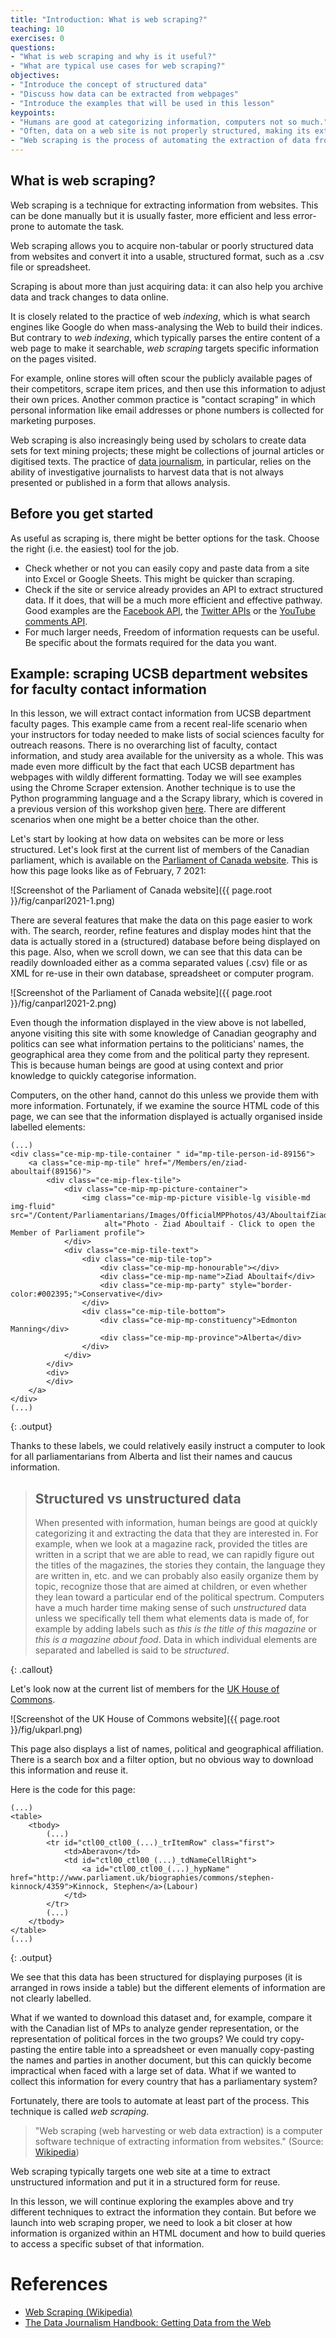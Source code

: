 ```yaml
---
title: "Introduction: What is web scraping?"
teaching: 10
exercises: 0
questions:
- "What is web scraping and why is it useful?"
- "What are typical use cases for web scraping?"
objectives:
- "Introduce the concept of structured data"
- "Discuss how data can be extracted from webpages"
- "Introduce the examples that will be used in this lesson"
keypoints:
- "Humans are good at categorizing information, computers not so much."
- "Often, data on a web site is not properly structured, making its extraction difficult."
- "Web scraping is the process of automating the extraction of data from websites."
---
```


## What is web scraping?

Web scraping is a technique for extracting information from websites. This can be done manually
but it is usually faster, more efficient and less error-prone to automate the task. 

Web scraping allows you to acquire non-tabular or poorly structured data from websites and convert it 
into a usable, structured format, such as a .csv file or spreadsheet.

Scraping is about more than just acquiring data: it can also help you archive data and track changes to data online.

It is closely related to the practice of
web _indexing_, which is what search engines like Google do when mass-analysing the Web to build
their indices. But contrary to _web indexing_, which typically parses the entire content of a web
page to make it searchable, _web scraping_ targets specific information on the pages visited.

For example, online stores will often scour the publicly available pages of their competitors,
scrape item prices, and then use this information to adjust their own prices. Another common
practice is "contact scraping" in which personal information like email
addresses or phone numbers is collected for marketing purposes.

Web scraping is also increasingly being used by scholars to create data sets for
text mining projects; these might be collections of journal articles or digitised texts. The practice of
[data journalism](https://en.wikipedia.org/wiki/Data_journalism), in particular, relies on the
ability of investigative journalists to harvest data that is not always presented or published in a form
that allows analysis.

## Before you get started

As useful as scraping is, there might be better options for the task. Choose the right (i.e. the easiest) tool for the job.

- Check whether or not you can easily copy and paste data from a site into Excel or Google Sheets. This might be quicker than scraping.
- Check if the site or service already provides an API to extract structured data. If it does, that will be a much more efficient and effective pathway. Good examples are the 
[Facebook API](https://developers.facebook.com/tools/explorer/), the [Twitter APIs](https://dev.twitter.com/rest/public) or the [YouTube comments API](https://developers.google.com/youtube/v3/docs/commentThreads/list).
- For much larger needs, Freedom of information requests can be useful. Be specific about the formats required for the data you want.

## Example: scraping UCSB department websites for faculty contact information

In this lesson, we will extract contact information from UCSB department faculty pages. This example came from a recent real-life scenario when your instructors for today needed to make lists of social sciences faculty for outreach reasons. There is no overarching list of faculty, contact information, and study area available for the university as a whole. This was made even more difficult by the fact that each UCSB department has webpages with wildly different formatting. Today we will see examples using the Chrome Scraper extension. Another technique is to use the Python programming language and a the Scrapy library, which is covered in a previous version of this workshop given [here](https://ucsbcarpentry.github.io/2020-06-03-UCSB-LibCarp/). There are different scenarios when one might be a better choice than the other.

Let's start by looking at how data on websites can be more or less structured.  Let's look first at the current list of members of the Canadian parliament, which is available on the [Parliament of Canada website](http://www.parl.gc.ca/Parliamentarians/en/members). This is how this page looks like as of February, 7 2021:
&nbsp;  

![Screenshot of the Parliament of Canada website]({{ page.root }}/fig/canparl2021-1.png)
&nbsp;  

There are several features that make the data on this page easier to work with.
The search, reorder, refine features and display modes hint that the data is actually stored in a (structured)
database before being displayed on this page. Also, when we scroll down, we can see that this data can be readily downloaded either as a comma separated values (.csv) file or as XML for re-use in their own database, spreadsheet or computer program.
&nbsp;  

![Screenshot of the Parliament of Canada website]({{ page.root }}/fig/canparl2021-2.png)
&nbsp;  

Even though the information displayed in the view above is not labelled, anyone visiting this site with some
knowledge of Canadian geography and politics can see what information pertains to the 
politicians' names, the geographical area they come from and the political party they represent. This is because human
beings are good at using context and prior knowledge to quickly categorise information.

Computers, on the other hand, cannot do this unless we provide them with more information.
Fortunately, if we examine the source HTML code of this page, we can see that the information displayed is actually
organised inside labelled elements:

~~~
(...)
<div class="ce-mip-mp-tile-container " id="mp-tile-person-id-89156">
    <a class="ce-mip-mp-tile" href="/Members/en/ziad-aboultaif(89156)">
        <div class="ce-mip-flex-tile">
            <div class="ce-mip-mp-picture-container">
                <img class="ce-mip-mp-picture visible-lg visible-md img-fluid" src="/Content/Parliamentarians/Images/OfficialMPPhotos/43/AboultaifZiad_CPC.jpg"
                     alt="Photo - Ziad Aboultaif - Click to open the Member of Parliament profile">
            </div>
            <div class="ce-mip-tile-text">
                <div class="ce-mip-tile-top">
                    <div class="ce-mip-mp-honourable"></div>
                    <div class="ce-mip-mp-name">Ziad Aboultaif</div>
                    <div class="ce-mip-mp-party" style="border-color:#002395;">Conservative</div>
                </div>
                <div class="ce-mip-tile-bottom">
                    <div class="ce-mip-mp-constituency">Edmonton Manning</div>
                    <div class="ce-mip-mp-province">Alberta</div>
                </div>
            </div>
        </div>
        <div>
        </div>
    </a>
</div>
(...)
~~~
{: .output}

Thanks to these labels, we could relatively easily instruct a computer to look for all parliamentarians from
Alberta and list their names and caucus information.

> ## Structured vs unstructured data
>
> When presented with information, human beings are good at quickly categorizing it and extracting the data
> that they are interested in. For example, when we look at a magazine rack, provided the titles are written
> in a script that we are able to read, we can rapidly figure out the titles of the magazines, the stories they
> contain, the language they are written in, etc. and we can probably also easily organize them by topic, 
> recognize those that are aimed at children, or even whether they lean toward a particular end of the
> political spectrum. Computers have a much harder time making sense of such _unstructured_ data unless
> we specifically tell them what elements data is made of, for example by adding labels such as
> _this is the title of this magazine_ or _this is a magazine about food_. Data in which individual elements
> are separated and labelled is said to be _structured_.
>
{: .callout}

Let's look now at the current list of members for the [UK House of Commons](https://www.parliament.uk/mps-lords-and-offices/mps/). 

![Screenshot of the UK House of Commons website]({{ page.root }}/fig/ukparl.png)

This page also displays a list of names, political and geographical affiliation. There is a search box and
a filter option, but no obvious way to download this information and reuse it.

Here is the code for this page:

~~~
(...)
<table>
    <tbody>
        (...)
        <tr id="ctl00_ctl00_(...)_trItemRow" class="first">
            <td>Aberavon</td>
            <td id="ctl00_ctl00_(...)_tdNameCellRight">
                <a id="ctl00_ctl00_(...)_hypName" href="http://www.parliament.uk/biographies/commons/stephen-kinnock/4359">Kinnock, Stephen</a>(Labour)
            </td>
        </tr>
        (...)
    </tbody>
</table>
(...)
~~~
{: .output}

We see that this data has been structured for displaying purposes (it is arranged in rows inside
a table) but the different elements of information are not clearly labelled.

What if we wanted to download this dataset and, for example, compare it with the Canadian list of MPs
to analyze gender representation, or the representation of political forces in the two groups?
We could try copy-pasting the entire table into a spreadsheet or even manually
copy-pasting the names and parties in another document, but this can quickly become impractical when
faced with a large set of data. What if we wanted to collect this information for every country that
has a parliamentary system?

Fortunately, there are tools to automate at least part of the process. This technique is called
_web scraping_. 

>
> "Web scraping (web harvesting or web data extraction) is a computer software technique of 
> extracting information from websites."
> (Source: [Wikipedia](https://en.wikipedia.org/wiki/Web_scraping))
>

Web scraping typically targets one web site at a
time to extract unstructured information and put it in a structured form for reuse.

In this lesson, we will continue exploring the examples above and try different techniques to extract
the information they contain. But before we launch into web scraping proper, we need to look
a bit closer at how information is organized within an HTML document and how to build queries to access
a specific subset of that information.

# References

* [Web Scraping (Wikipedia)](https://en.wikipedia.org/wiki/Web_scraping)
* [The Data Journalism Handbook: Getting Data from the Web](http://datajournalismhandbook.org/1.0/en/getting_data_3.html)

